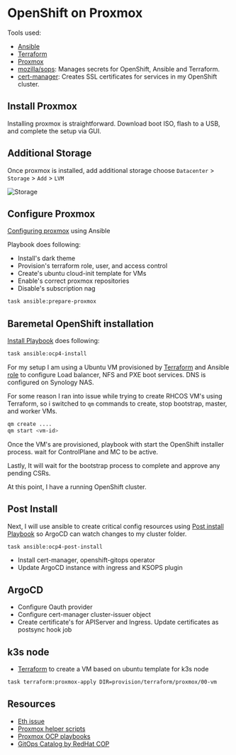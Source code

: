 # OpenShift on Proxmox

Tools used:

- [Ansible](https://www.ansible.com/)
- [Terraform](https://www.terraform.io/)
- [Proxmox](https://www.proxmox.com/en/)
- [mozilla/sops](https://toolkit.fluxcd.io/guides/mozilla-sops/): Manages secrets for OpenShift, Ansible and Terraform.
- [cert-manager](https://cert-manager.io/docs/): Creates SSL certificates for services in my OpenShift cluster.

## Install Proxmox

Installing proxmox is straightforward. Download boot ISO, flash to a USB, and complete the setup via GUI.

## Additional Storage

Once proxmox is installed, add additional storage choose `Datacenter` > `Storage` > `Add` > `LVM`

![Storage](./images/storage.png)

## Configure Proxmox

[Configuring proxmox](../provision/ansible/playbooks/proxmox-prepare.yml) using Ansible

Playbook does following:

- Install's dark theme
- Provision's terraform role, user, and access control
- Create's ubuntu cloud-init template for VMs
- Enable's correct proxmox repositories
- Disable's subscription nag

```bash
task ansible:prepare-proxmox
```

## Baremetal OpenShift installation

[Install Playbook](../provision/ansible/playbooks/ocp4-install.yml) does following:

```bash
task ansible:ocp4-install
```

For my setup I am using a Ubuntu VM provisioned by [Terraform](../provision/terraform/proxmox/10-vm/) and Ansible [role](../provision/ansible/roles/ocp4/) to configure Load balancer, NFS and PXE boot services. DNS is configured on Synology NAS.

For some reason I ran into issue while trying to create RHCOS VM's using Terraform, so i switched to `qm` commands to create, stop bootstrap, master, and worker VMs.

```bash
qm create ....
qm start <vm-id>
```

Once the VM's are provisioned, playbook with start the OpenShift installer process. wait for ControlPlane and MC to be active.

Lastly, It will wait for the bootstrap process to complete and approve any pending CSRs.

At this point, I have a running OpenShift cluster.

## Post Install

Next, I will use ansible to create critical config resources using [Post install Playbook](../provision/ansible/playbooks/ocp4-post-install.yml) so ArgoCD can watch changes to my cluster folder.

```bash
task ansible:ocp4-post-install
```

- Install cert-manager, openshift-gitops operator
- Update ArgoCD instance with ingress and KSOPS plugin

## ArgoCD

- Configure Oauth provider
- Configure cert-manager cluster-issuer object
- Create certificate's for APIServer and Ingress. Update certificates as postsync hook job

## k3s node

- [Terraform](../provision/terraform/proxmox/00-vm) to create a VM based on ubuntu template for k3s node

```bash
task terraform:proxmox-apply DIR=provision/terraform/proxmox/00-vm
```

## Resources

- [Eth issue](https://forum.proxmox.com/threads/e1000e-unexpected-adapter-resets.89459/)
- [Proxmox helper scripts](https://tteck.github.io/Proxmox/)
- [Proxmox OCP playbooks](https://github.com/Keyvan-rh/Proxmox-OCP-Installer)
- [GitOps Catalog by RedHat COP](https://github.com/redhat-cop/gitops-catalog)
